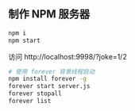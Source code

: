
## 制作 NPM 服务器

```sh
npm i
npm start
```

访问 http://localhost:9998/?joke=1/2


```sh
# 使用 forever 背景线程启动
npm install forever -g
forever start server.js
forever stopall
forever list
```
